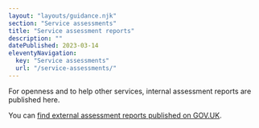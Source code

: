 ```yaml
---
layout: "layouts/guidance.njk"
section: "Service assessments"
title: "Service assessment reports"
description: ""
datePublished: 2023-03-14
eleventyNavigation:
  key: "Service assessments"
  url: "/service-assessments/"
---
```


For openness and to help other services, internal assessment reports are published here. 

You can [find external assessment reports published on GOV.UK](https://www.gov.uk/service-standard-reports).


